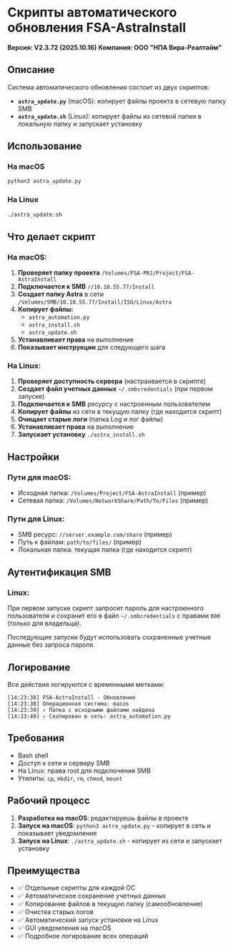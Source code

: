# Скрипты автоматического обновления FSA-AstraInstall
**Версия: V2.3.72 (2025.10.16)**
**Компания: ООО "НПА Вира-Реалтайм"**

## Описание

Система автоматического обновления состоит из двух скриптов:

- **`astra_update.py`** (macOS): копирует файлы проекта в сетевую папку SMB
- **`astra_update.sh`** (Linux): копирует файлы из сетевой папки в локальную папку и запускает установку

## Использование

### На macOS
```bash
python3 astra_update.py
```

### На Linux
```bash
./astra_update.sh
```

## Что делает скрипт

### На macOS:
1. **Проверяет папку проекта** `/Volumes/FSA-PRJ/Project/FSA-AstraInstall`
2. **Подключается к SMB** `//10.10.55.77/Install`
3. **Создает папку Astra** в сети `/Volumes/SMB/10.10.55.77/Install/ISO/Linux/Astra`
4. **Копирует файлы:**
   - `astra_automation.py`
   - `astra_install.sh`
   - `astra_update.sh`
5. **Устанавливает права** на выполнение
6. **Показывает инструкции** для следующего шага

### На Linux:
1. **Проверяет доступность сервера** (настраивается в скрипте)
2. **Создает файл учетных данных** `~/.smbcredentials` (при первом запуске)
3. **Подключается к SMB** ресурсу с настроенным пользователем
4. **Копирует файлы** из сети в текущую папку (где находится скрипт)
5. **Очищает старые логи** (папка Log и лог файлы)
6. **Устанавливает права** на выполнение
7. **Запускает установку** `./astra_install.sh`

## Настройки

### Пути для macOS:
- Исходная папка: `/Volumes/Project/FSA-AstraInstall` (пример)
- Сетевая папка: `/Volumes/NetworkShare/Path/To/Files` (пример)

### Пути для Linux:
- SMB ресурс: `//server.example.com/share` (пример)
- Путь к файлам: `path/to/files/` (пример)
- Локальная папка: текущая папка (где находится скрипт)

## Аутентификация SMB

### Linux:
При первом запуске скрипт запросит пароль для настроенного пользователя и сохранит его в файл `~/.smbcredentials` с правами `600` (только для владельца).

Последующие запуски будут использовать сохраненные учетные данные без запроса пароля.

## Логирование

Все действия логируются с временными метками:
```
[14:23:38] FSA-AstraInstall - Обновление
[14:23:38] Операционная система: macos
[14:23:39] ✓ Папка с исходными файлами найдена
[14:23:40] ✓ Скопирован в сеть: astra_automation.py
```

## Требования

- Bash shell
- Доступ к сети и серверу SMB
- На Linux: права root для подключения SMB
- Утилиты: `cp`, `mkdir`, `rm`, `chmod`, `mount`

## Рабочий процесс

1. **Разработка на macOS**: редактируешь файлы в проекте
2. **Запуск на macOS**: `python3 astra_update.py` - копирует в сеть и показывает уведомление
3. **Запуск на Linux**: `./astra_update.sh` - копирует из сети и запускает установку

## Преимущества

- ✅ Отдельные скрипты для каждой ОС
- ✅ Автоматическое сохранение учетных данных
- ✅ Копирование файлов в текущую папку (самообновление)
- ✅ Очистка старых логов
- ✅ Автоматический запуск установки на Linux
- ✅ GUI уведомления на macOS
- ✅ Подробное логирование всех операций